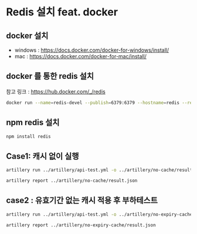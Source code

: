# Redis 설치 feat. docker
## docker 설치
- windows : https://docs.docker.com/docker-for-windows/install/
- mac : https://docs.docker.com/docker-for-mac/install/

## docker 를 통한 redis 설치
참고 링크 : https://hub.docker.com/_/redis
```bash
docker run --name=redis-devel --publish=6379:6379 --hostname=redis --restart=on-failure --detach redis:latest
```

## npm redis 설치
```bash
npm install redis
```

## Case1: 캐시 없이 실행

```bash
artillery run ../artillery/api-test.yml -o ../artillery/no-cache/result.json
```
```bash
artillery report ../artillery/no-cache/result.json
```

## case2 : 유효기간 없는 캐시 적용 후 부하테스트
```bash
artillery run ../artillery/api-test.yml -o ../artillery/no-expiry-cache/result.json
```
```bash
artillery report ../artillery/no-expiry-cache/result.json
```